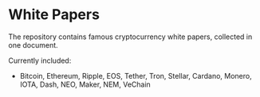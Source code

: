 # White Papers
The repository contains famous cryptocurrency white papers, collected in one document.

Currently included:
- Bitcoin, Ethereum, Ripple, EOS, Tether, Tron, Stellar, Cardano, Monero, IOTA, Dash, NEO, Maker, NEM, VeChain
